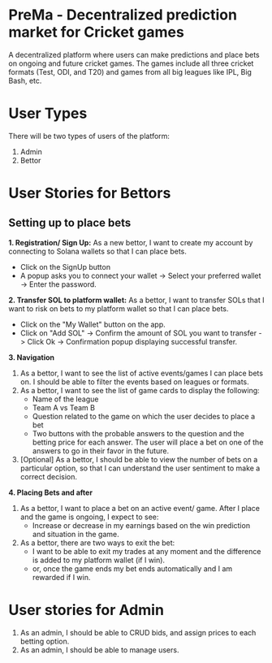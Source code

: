 # PreMa - Decentralized prediction market for Cricket games

A decentralized platform where users can make predictions and place bets on ongoing and future cricket games. The games include all three cricket formats (Test, ODI, and T20) and games from all big leagues like IPL, Big Bash, etc.

# User Types

There will be two types of users of the platform:
1. Admin
2. Bettor

# User Stories for Bettors

## Setting up to place bets

**1. Registration/ Sign Up:** As a new bettor, I want to create my account by connecting to Solana wallets so that I can place bets.
- Click on the SignUp button
- A popup asks you to connect your wallet -> Select your preferred wallet -> Enter the password.

**2. Transfer SOL to platform wallet:** As a bettor, I want to transfer SOLs that I want to risk on bets to my platform wallet so that I can place bets.
- Click on the "My Wallet" button on the app.
- Click on "Add SOL" -> Confirm the amount of SOL you want to transfer -> Click Ok -> Confirmation popup displaying successful transfer.

**3. Navigation**
1. As a bettor, I want to see the list of active events/games I can place bets on. I should be able to filter the events based on leagues or formats.
2. As a bettor, I want to see the list of game cards to display the following:
   - Name of the league
   - Team A vs Team B
   - Question related to the game on which the user decides to place a bet
   - Two buttons with the probable answers to the question and the betting price for each answer. The user will place a bet on one of the answers to go in their favor in the future.
3. [Optional] As a bettor, I should be able to view the number of bets on a particular option, so that I can understand the user sentiment to make a correct decision.

**4. Placing Bets and after**
1. As a bettor, I want to place a bet on an active event/ game. After I place and the game is ongoing, I expect to see:
   - Increase or decrease in my earnings based on the win prediction and situation in the game.
2. As a bettor, there are two ways to exit the bet:
   - I want to be able to exit my trades at any moment and the difference is added to my platform wallet (if I win).
   - or, once the game ends my bet ends automatically and I am rewarded if I win.

# User stories for Admin
1. As an admin, I should be able to CRUD bids, and assign prices to each betting option.
2. As an admin, I should be able to manage users. 


